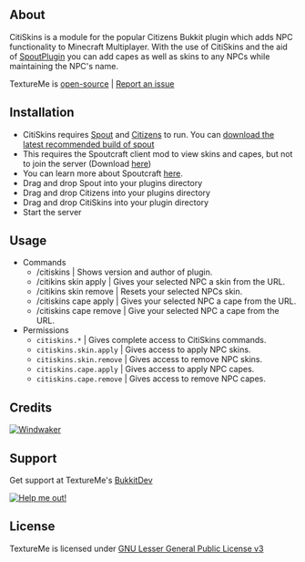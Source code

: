About
-----
CitiSkins is a module for the popular Citizens Bukkit plugin which adds NPC functionality to Minecraft Multiplayer. With the use of CitiSkins and the aid of [SpoutPlugin][Spout Link] you can add capes as well as skins to any NPCs while maintaining the NPC's name.

TextureMe is [open-source][GitHub] | [Report an issue][Issues]

Installation
------------
* CitiSkins requires [Spout][Spout Link] and [Citizens][Citizens Link] to run. You can [download the latest recommended build of spout][Spout RB]
* This requires the Spoutcraft client mod to view skins and capes, but not to join the server (Download [here][Get Spout])
* You can learn more about Spoutcraft [here][Spout Wiki].
* Drag and drop Spout into your plugins directory
* Drag and drop Citizens into your plugins directory
* Drag and drop CitiSkins into your plugin directory
* Start the server

Usage
-----
* Commands
    - /citiskins | Shows version and author of plugin.
    - /citikins skin apply <url> | Gives your selected NPC a skin from the URL.
    - /citikins skin remove | Resets your selected NPCs skin.
    - /citiskins cape apply <url> | Gives your selected NPC a cape from the URL.
    - /citiskins cape remove | Give your selected NPC a cape from the URL.
* Permissions
    - <code>citiskins.*</code> | Gives complete access to CitiSkins commands.
    - <code>citiskins.skin.apply</code> | Gives access to apply NPC skins.
    - <code>citiskins.skin.remove</code> | Gives access to remove NPC skins.
    - <code>citiskins.cape.apply</code> | Gives access to apply NPC capes.
    - <code>citiskins.cape.remove</code> | Gives access to remove NPC capes.


Credits
-------
[![Windwaker](http://www.gravatar.com/avatar/942913bba29c93344d8a2e4da56c6bf1.png)](http://forums.spout.org/members/windwaker.47/)

Support
-------
Get support at TextureMe's [BukkitDev][Page]

[![Help me out!][Donate Icon]][Donate]

License
-------
TextureMe is licensed under [GNU Lesser General Public License v3][License]

[Spout Wiki]: http://wiki.spout.org
[Spout Link]: http://spout.in
[Citizens Link]: http://forums.bukkit.org/threads/7173/
[Spout RB]: http://spout.in/plugin
[Get Spout]: http://get.spout.org
[Reload]: http://spout.in/reload
[License]: http://www.gnu.org/licenses/lgpl.html
[Page]: http://dev.bukkit.org/server-mods/textureme/
[GitHub]: http://github.com/WalkerCrouse/TextureMe
[Issues]: http://github.com/WalkerCrouse/TextureMe
[Donate Icon]: https://www.paypalobjects.com/en_US/i/btn/btn_donate_LG.gif
[Donate]: https://www.paypal.com/cgi-bin/webscr?cmd=_s-xclick&hosted_button_id=637G838ZVVD9N